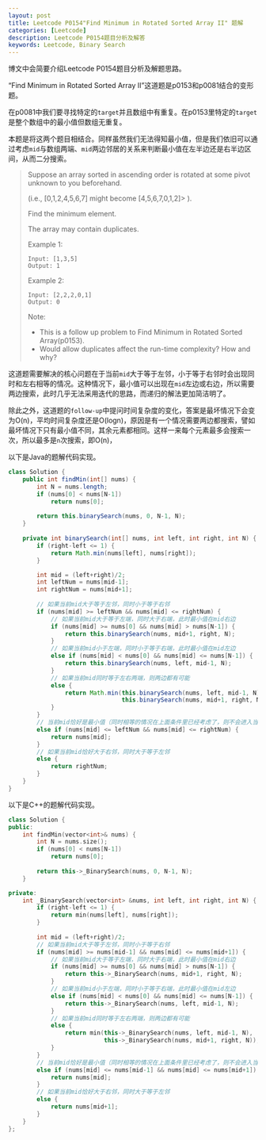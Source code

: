 ```yaml
---
layout: post
title: Leetcode P0154"Find Minimum in Rotated Sorted Array II" 题解
categories: [Leetcode]
description: Leetcode P0154题目分析及解答
keywords: Leetcode, Binary Search
---
```


博文中会简要介绍Leetcode P0154题目分析及解题思路。

“Find Minimum in Rotated Sorted Array II”这道题是p0153和p0081结合的变形题。

在p0081中我们要寻找特定的`target`并且数组中有重复。在p0153里特定的`target`是整个数组中的最小值但数组无重复。

本题是将这两个题目相结合。同样虽然我们无法得知最小值，但是我们依旧可以通过考虑`mid`与数组两端、`mid`两边邻居的关系来判断最小值在左半边还是右半边区间，从而二分搜索。

> Suppose an array sorted in ascending order is rotated at some pivot unknown to you beforehand.
> 
> (i.e.,  [0,1,2,4,5,6,7] might become  [4,5,6,7,0,1,2]> ).
> 
> Find the minimum element.
> 
> The array may contain duplicates.
> 
> Example 1:
> ```
> Input: [1,3,5]
> Output: 1
> ```
> Example 2:
> ```
> Input: [2,2,2,0,1]
> Output: 0
> ```
> Note:
> 
> - This is a follow up problem to Find Minimum in Rotated Sorted Array(p0153).
> - Would allow duplicates affect the run-time complexity? How and why?

这道题需要解决的核心问题在于当前`mid`大于等于左邻，小于等于右邻时会出现同时和左右相等的情况。这种情况下，最小值可以出现在`mid`左边或右边，所以需要两边搜索，此时几乎无法采用迭代的思路，而递归的解法更加简洁明了。

除此之外，这道题的`follow-up`中提问时间复杂度的变化，答案是最坏情况下会变为O(n)，平均时间复杂度还是O(logn)，原因是有一个情况需要两边都搜索，譬如最坏情况下只有最小值不同，其余元素都相同。这样一来每个元素最多会搜索一次，所以最多是`n`次搜索，即O(n)，

以下是Java的题解代码实现。
```java
class Solution {
    public int findMin(int[] nums) {
        int N = nums.length;
        if (nums[0] < nums[N-1])
            return nums[0];
        
        return this.binarySearch(nums, 0, N-1, N);
    }
    
    private int binarySearch(int[] nums, int left, int right, int N) {
        if (right-left <= 1) {
            return Math.min(nums[left], nums[right]);
        }

        int mid = (left+right)/2;
        int leftNum = nums[mid-1];
        int rightNum = nums[mid+1];
        
        // 如果当前mid大于等于左邻，同时小于等于右邻
        if (nums[mid] >= leftNum && nums[mid] <= rightNum) {
            // 如果当前mid大于等于左端，同时大于右端，此时最小值在mid右边
            if (nums[mid] >= nums[0] && nums[mid] > nums[N-1]) {
                return this.binarySearch(nums, mid+1, right, N);
            }
            // 如果当前mid小于左端，同时小于等于右端，此时最小值在mid左边
            else if (nums[mid] < nums[0] && nums[mid] <= nums[N-1]) {
                return this.binarySearch(nums, left, mid-1, N);
            }
            // 如果当前mid同时等于左右两端，则两边都有可能
            else {
                return Math.min(this.binarySearch(nums, left, mid-1, N),
                                this.binarySearch(nums, mid+1, right, N));
            }
        }
        // 当前mid恰好是最小值（同时相等的情况在上面条件里已经考虑了，则不会进入当前条件分支）
        else if (nums[mid] <= leftNum && nums[mid] <= rightNum) {
            return nums[mid];
        }
        // 如果当前mid恰好大于右邻，同时大于等于左邻
        else {
            return rightNum;
        }
    }
}
```

以下是C++的题解代码实现。
```cpp
class Solution {
public:
    int findMin(vector<int>& nums) {
        int N = nums.size();
        if (nums[0] < nums[N-1])
            return nums[0];
        
        return this->_BinarySearch(nums, 0, N-1, N);
    }

private:
    int _BinarySearch(vector<int> &nums, int left, int right, int N) {
        if (right-left <= 1) {
            return min(nums[left], nums[right]);
        }
        
        int mid = (left+right)/2;
        // 如果当前mid大于等于左邻，同时小于等于右邻
        if (nums[mid] >= nums[mid-1] && nums[mid] <= nums[mid+1]) {
            // 如果当前mid大于等于左端，同时大于右端，此时最小值在mid右边
            if (nums[mid] >= nums[0] && nums[mid] > nums[N-1]) {
                return this->_BinarySearch(nums, mid+1, right, N);
            }
            // 如果当前mid小于左端，同时小于等于右端，此时最小值在mid左边
            else if (nums[mid] < nums[0] && nums[mid] <= nums[N-1]) {
                return this->_BinarySearch(nums, left, mid-1, N);
            }
            // 如果当前mid同时等于左右两端，则两边都有可能
            else {
                return min(this->_BinarySearch(nums, left, mid-1, N),
                           this->_BinarySearch(nums, mid+1, right, N));
            }
        }
        // 当前mid恰好是最小值（同时相等的情况在上面条件里已经考虑了，则不会进入当前条件分支）
        else if (nums[mid] <= nums[mid-1] && nums[mid] <= nums[mid+1]) {
            return nums[mid];
        }
        // 如果当前mid恰好大于右邻，同时大于等于左邻
        else {
            return nums[mid+1];
        }
    }
};
```
